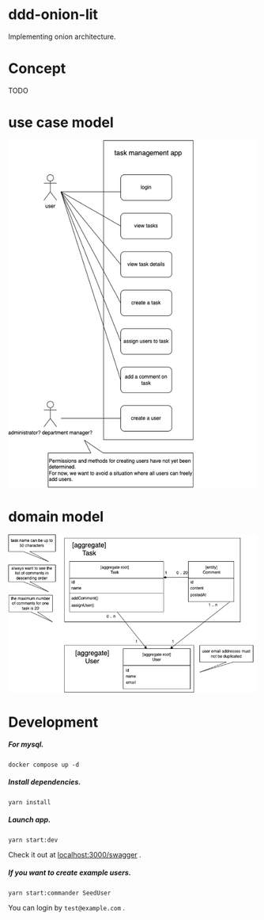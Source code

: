 # ddd-onion-lit

Implementing onion architecture.

# Concept

TODO

# use case model
![](doc/use%20case%20model.png)

# domain model
![](doc/domain%20model.png)

# Development

##### For mysql.
```
docker compose up -d
```

##### Install dependencies.
```
yarn install
```

##### Launch app.
```
yarn start:dev
```
Check it out at [localhost:3000/swagger](http://localhost:3000/swagger) .

##### If you want to create example users.
```
yarn start:commander SeedUser
```
You can login by `test@example.com` .
